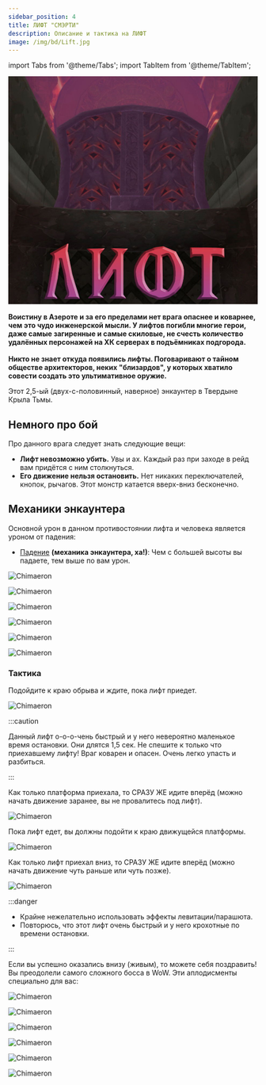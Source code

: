 ```yaml
---
sidebar_position: 4
title: ЛИФТ "СМЭРТИ"
description: Описание и тактика на ЛИФТ
image: /img/bd/Lift.jpg
---
```


import Tabs from '@theme/Tabs';
import TabItem from '@theme/TabItem';

<div className="text--center">

![Chimaeron](/img/bd/Lift.jpg)

</div>

<div className="text--center lore_text">

**Воистину в Азероте и за его пределами нет врага опаснее и коварнее, чем это чудо инженерской мысли. У лифтов погибли
многие герои, даже самые загиренные и самые скиловые, не счесть количество удалённых персонажей на ХК серверах в
подъёмниках подгорода. <br/><br/> Никто не знает откуда появились лифты. Поговаривают о тайном обществе архитекторов,
неких "близардов", у которых хватило совести создать это ультимативное оружие.**

</div>

Этот 2,5-ый (двух-с-половинный, наверное) энкаунтер в Твердыне Крыла Тьмы.

## Немного про бой

Про данного врага следует знать следующие вещи:

- **Лифт невозможно убить.** Увы и ах. Каждый раз при заходе в рейд вам придётся с ним столкнуться.
- **Его движение нельзя остановить.** Нет никаких переключателей, кнопок, рычагов. Этот монстр катается вверх-вниз
  бесконечно.

## Механики энкаунтера

Основной урон в данном противостоянии лифта и человека является уроном от падения:

- [Падение](https://www.wowhead.com/ru/spell=350544) **(механика энкаунтера, ха!)**: Чем с большей высоты вы падаете,
  тем выше по вам урон.

<Tabs>
<TabItem value="fall1" label="Как же">

<div className="text--center">

![Chimaeron](https://www.wowhcb.ru/adepts/bd/elevator/Fall5.gif)
</div>

</TabItem>
<TabItem value="fall2" label="они">

<div className="text--center">

![Chimaeron](https://www.wowhcb.ru/adepts/bd/elevator/Fall4.gif)
</div>

</TabItem>
<TabItem value="fall3" label="падают">

<div className="text--center">

![Chimaeron](https://www.wowhcb.ru/adepts/bd/elevator/Fall3.gif)
</div>

</TabItem>
<TabItem value="fall4" label="это">

<div className="text--center">

![Chimaeron](https://www.wowhcb.ru/adepts/bd/elevator/Fall2.gif)
</div>

</TabItem>
<TabItem value="fall5" label="просто">

<div className="text--center">

![Chimaeron](https://www.wowhcb.ru/adepts/bd/elevator/Fall1.gif)
</div>

</TabItem>
<TabItem value="fall6" label="нечто">

<div className="text--center">

![Chimaeron](https://www.wowhcb.ru/adepts/bd/elevator/Fall0.gif)
</div>

</TabItem>
</Tabs>

### Тактика

Подойдите к краю обрыва и ждите, пока лифт приедет.

<div className="text--center">

![Chimaeron](https://www.wowhcb.ru/adepts/bd/elevator/Step1.gif)
</div>

:::caution

Данный лифт о-о-о-чень быстрый и у него невероятно маленькое время остановки. Они длятся 1,5 сек. Не спешите к
только что приехавшему лифту! Враг коварен и опасен. Очень легко упасть и разбиться.

:::

Как только платформа приехала, то СРАЗУ ЖЕ идите вперёд (можно начать движение заранее, вы не провалитесь под лифт).

<div className="text--center">

![Chimaeron](https://www.wowhcb.ru/adepts/bd/elevator/Step2.gif)
</div>

Пока лифт едет, вы должны подойти к краю движущейся платформы.

<div className="text--center">

![Chimaeron](https://www.wowhcb.ru/adepts/bd/elevator/Step3.gif)
</div>

Как только лифт приехал вниз, то СРАЗУ ЖЕ идите вперёд (можно начать движение чуть раньше или чуть позже).

<div className="text--center">

![Chimaeron](https://www.wowhcb.ru/adepts/bd/elevator/Step4.gif)
</div>

:::danger

- Крайне нежелательно использовать эффекты левитации/парашюта.
- Повторюсь, что этот лифт очень быстрый и у него крохотные по времени остановки.

:::

Если вы успешно оказались внизу (живым), то можете себя поздравить! Вы преодолели самого сложного босса в WoW. Эти
аплодисменты специально для вас:

<Tabs>
<TabItem value="gz1" label="Гратц!">

<div className="text--center">

![Chimaeron](https://www.wowhcb.ru/adepts/bd/elevator/Gratz1.gif)
</div>

</TabItem>
<TabItem value="gz2" label="ГЦГЦ!">

<div className="text--center">

![Chimaeron](https://www.wowhcb.ru/adepts/bd/elevator/Gratz2.gif)
</div>

</TabItem>
<TabItem value="gz3" label="Харош!">

<div className="text--center">

![Chimaeron](https://www.wowhcb.ru/adepts/bd/elevator/Gratz3.gif)
</div>

</TabItem>
<TabItem value="gz4" label="Красавчик!">

<div className="text--center">

![Chimaeron](https://www.wowhcb.ru/adepts/bd/elevator/Gratz4.gif)
</div>

</TabItem>
<TabItem value="gz5" label="Топ!">

<div className="text--center">

![Chimaeron](https://www.wowhcb.ru/adepts/bd/elevator/gratz5.gif)
</div>

</TabItem>
<TabItem value="gz6" label="СЛАО!">

<div className="text--center">

![Chimaeron](https://www.wowhcb.ru/adepts/bd/elevator/Gratz6.gif)
</div>

</TabItem>
</Tabs>